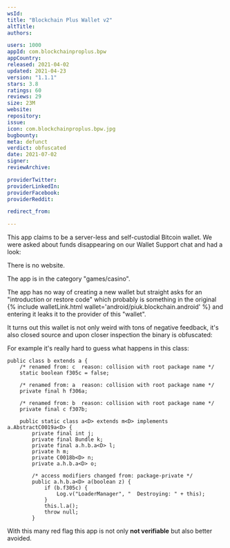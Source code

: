 ```yaml
---
wsId: 
title: "Blockchain Plus Wallet v2"
altTitle: 
authors:

users: 1000
appId: com.blockchainproplus.bpw
appCountry: 
released: 2021-04-02
updated: 2021-04-23
version: "1.1.1"
stars: 3.8
ratings: 60
reviews: 29
size: 23M
website: 
repository: 
issue: 
icon: com.blockchainproplus.bpw.jpg
bugbounty: 
meta: defunct
verdict: obfuscated
date: 2021-07-02
signer: 
reviewArchive:

providerTwitter: 
providerLinkedIn: 
providerFacebook: 
providerReddit: 

redirect_from:

---
```


This app claims to be a server-less and self-custodial Bitcoin wallet. We were
asked about funds disappearing on our Wallet Support chat and had a look:

There is no website.

The app is in the category "games/casino".

The app has no way of creating a new wallet but straight asks for an "introduction
or restore code" which probably is something in the original
{% include walletLink.html wallet='android/piuk.blockchain.android' %}
and entering it leaks it to the provider of this "wallet".

It turns out this wallet is not only weird with tons of negative feedback, it's
also closed source and upon closer inspection the binary is obfuscated:


For example it's really hard to guess what happens in this class:

```
public class b extends a {
    /* renamed from: c  reason: collision with root package name */
    static boolean f305c = false;

    /* renamed from: a  reason: collision with root package name */
    private final h f306a;

    /* renamed from: b  reason: collision with root package name */
    private final c f307b;

    public static class a<D> extends m<D> implements a.AbstractC0019a<D> {
        private final int j;
        private final Bundle k;
        private final a.h.b.a<D> l;
        private h m;
        private C0018b<D> n;
        private a.h.b.a<D> o;

        /* access modifiers changed from: package-private */
        public a.h.b.a<D> a(boolean z) {
            if (b.f305c) {
                Log.v("LoaderManager", "  Destroying: " + this);
            }
            this.l.a();
            throw null;
        }
```

With this many red flag this app is not only **not verifiable** but also better
avoided.
